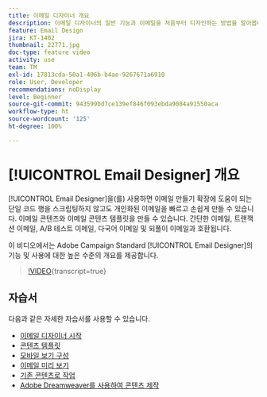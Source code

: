 ```yaml
---
title: 이메일 디자이너 개요
description: 이메일 디자이너의 일반 기능과 이메일을 처음부터 디자인하는 방법을 알아봅니다.
feature: Email Design
jira: KT-1402
thumbnail: 22771.jpg
doc-type: feature video
activity: use
team: TM
exl-id: 17813cda-50a1-406b-b4ae-9267671a6910
role: User, Developer
recommendations: noDisplay
level: Beginner
source-git-commit: 943599bd7ce139ef846f093ebda9084a91550aca
workflow-type: ht
source-wordcount: '125'
ht-degree: 100%

---
```


# [!UICONTROL Email Designer] 개요

[!UICONTROL Email Designer]을(를) 사용하면 이메일 만들기 확장에 도움이 되는 단일 코드 행을 스크립팅하지 않고도 개인화된 이메일을 빠르고 손쉽게 만들 수 있습니다. 이메일 콘텐츠와 이메일 콘텐츠 템플릿을 만들 수 있습니다. 간단한 이메일, 트랜잭션 이메일, A/B 테스트 이메일, 다국어 이메일 및 되풀이 이메일과 호환됩니다.

이 비디오에서는 Adobe Campaign Standard [!UICONTROL Email Designer]의 기능 및 사용에 대한 높은 수준의 개요를 제공합니다.

>[!VIDEO](https://video.tv.adobe.com/v/22771?learn=on){transcript=true}

## 자습서

다음과 같은 자세한 자습서를 사용할 수 있습니다.

* [이메일 디자이너 시작](/help/designing-content/email-designer/getting-started-with-the-email-designer.md)
* [콘텐츠 템플릿](/help/designing-content/email-designer/email-content-templates.md)
* [모바일 보기 구성](/help/designing-content/email-designer/configure-the-mobile-view.md)
* [이메일 미리 보기](/help/designing-content/email-designer/preview-your-email.md)
* [기존 콘텐츠로 작업](/help/designing-content/email-designer/working-with-existing-content.md)
* [Adobe Dreamweaver를 사용하여 콘텐츠 제작](/help/designing-content/email-designer/dreamweaver-integration.md)
